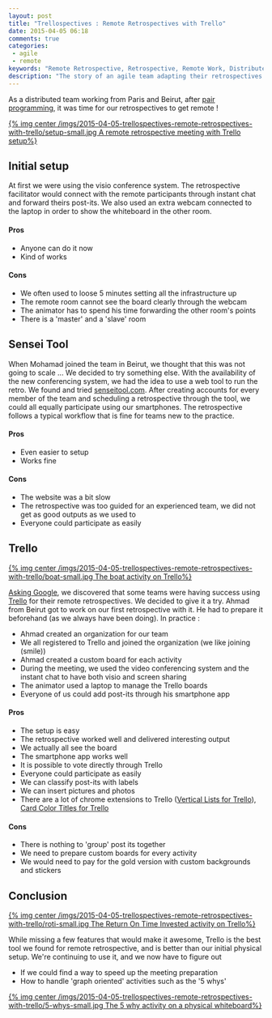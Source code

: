 ```yaml
---
layout: post
title: "Trellospectives : Remote Retrospectives with Trello"
date: 2015-04-05 06:18
comments: true
categories:
 - agile
 - remote
keywords: "Remote Retrospective, Retrospective, Remote Work, Distributed Teams, Agile Retrospectives, Trello"
description: "The story of an agile team adapting their retrospectives for remote work"
---
```

As a distributed team working from Paris and Beirut, after [pair programming](/from-zero-to-pair-programming-hero/), it was time for our retrospectives to get remote !

[{% img center /imgs/2015-04-05-trellospectives-remote-retrospectives-with-trello/setup-small.jpg A remote retrospective meeting with Trello setup%}](/imgs/2015-04-05-trellospectives-remote-retrospectives-with-trello/setup.jpg)

## Initial setup

At first we were using the visio conference system. The retrospective facilitator would connect with the remote participants through instant chat and forward theirs post-its. We also used an extra webcam connected to the laptop in order to show the whiteboard in the other room.

#### Pros

* Anyone can do it now
* Kind of works

#### Cons

* We often used to loose 5 minutes setting all the infrastructure up
* The remote room cannot see the board clearly through the webcam
* The animator has to spend his time forwarding the other room's points
* There is a 'master' and a 'slave' room

## Sensei Tool

When Mohamad joined the team in Beirut, we thought that this was not going to scale ... We decided to try something else. With the availability of the new conferencing system, we had the idea to use a web tool to run the retro. We found and tried [senseitool.com](http://senseitool.com/). After creating accounts for every member of the team and scheduling a retrospective through the tool, we could all equally participate using our smartphones. The retrospective follows a typical workflow that is fine for teams new to the practice.

#### Pros

* Even easier to setup
* Works fine

#### Cons

* The website was a bit slow
* The retrospective was too guided for an experienced team, we did not get as good outputs as we used to
* Everyone could participate as easily

## Trello

[{% img center /imgs/2015-04-05-trellospectives-remote-retrospectives-with-trello/boat-small.jpg The boat activity on Trello%}](/imgs/2015-04-05-trellospectives-remote-retrospectives-with-trello/boat.jpg)

[Asking Google](https://www.google.fr/search?sourceid=chrome-psyapi2&ion=1&espv=2&ie=UTF-8&q=remote%20retrospective), we discovered that some teams were having success using [Trello](https://trello.com/) for their remote retrospectives. We decided to give it a try. Ahmad from Beirut got to work on our first retrospective with it. He had to prepare it beforehand (as we always have been doing). In practice :

* Ahmad created an organization for our team
* We all registered to Trello and joined the organization (we like joining (smile))
* Ahmad created a custom board for each activity
* During the meeting, we used the video conferencing system and the instant chat to have both visio and screen sharing
* The animator used a laptop to manage the Trello boards
* Everyone of us could add post-its through his smartphone app

#### Pros

* The setup is easy
* The retrospective worked well and delivered interesting output
* We actually all see the board
* The smartphone app works well
* It is possible to vote directly through Trello
* Everyone could participate as easily
* We can classify post-its with labels
* We can insert pictures and photos
* There are a lot of chrome extensions to Trello ([Vertical Lists for Trello](https://chrome.google.com/webstore/detail/vertical-lists-for-trello/aldklnbenbdgfgfbflalmlddkkndgnlc?utm_source=chrome-app-launcher-info-dialog)), [Card Color Titles for Trello](https://chrome.google.com/webstore/detail/card-color-titles-for-tre/hpmobkglehhleflhaefmfajhbdnjmgim?utm_source=chrome-app-launcher-info-dialog)

#### Cons

* There is nothing to 'group' post its together
* We need to prepare custom boards for every activity
* We would need to pay for the gold version with custom backgrounds and stickers

## Conclusion

[{% img center /imgs/2015-04-05-trellospectives-remote-retrospectives-with-trello/roti-small.jpg The Return On Time Invested activity on Trello%}](/imgs/2015-04-05-trellospectives-remote-retrospectives-with-trello/roti.jpg)

While missing a few features that would make it awesome, Trello is the best tool we found for remote retrospective, and is better than our initial physical setup. We're continuing to use it, and we now have to figure out

* If we could find a way to speed up the meeting preparation
* How to handle 'graph oriented' activities such as the '5 whys'

[{% img center /imgs/2015-04-05-trellospectives-remote-retrospectives-with-trello/5-whys-small.jpg The 5 why activity on a physical whiteboard%}](/imgs/2015-04-05-trellospectives-remote-retrospectives-with-trello/5-whys.jpg)
